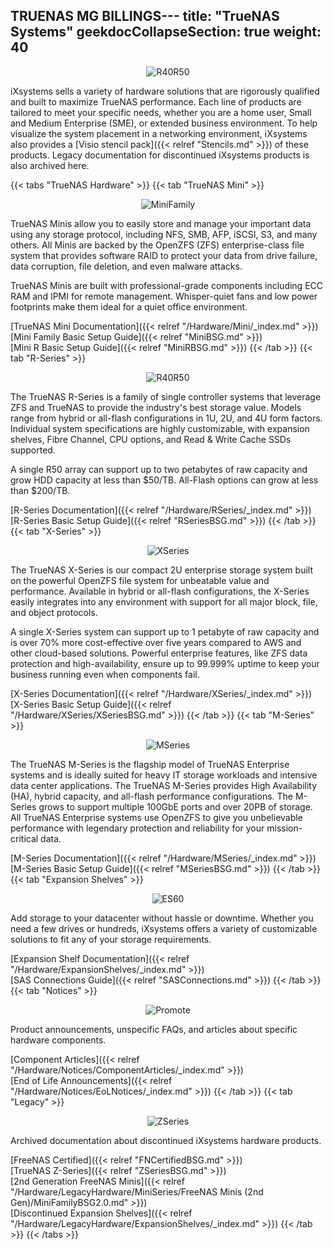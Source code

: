 TRUENAS MG BILLINGS---
title: "TrueNAS Systems"
geekdocCollapseSection: true
weight: 40
---
<div style="text-align:center;">

![R40R50](/images/Hardware/R40R50Front.png "R40 & R50")

</div>

iXsystems sells a variety of hardware solutions that are rigorously qualified and built to maximize TrueNAS performance.
Each line of products are tailored to meet your specific needs, whether you are a home user, Small and Medium Enterprise (SME), or extended business environment.
To help visualize the system placement in a networking environment, iXsystems also provides a [Visio stencil pack]({{< relref "Stencils.md" >}}) of these products.
Legacy documentation for discontinued iXsystems products is also archived here.

{{< tabs "TrueNAS Hardware" >}}
{{< tab "TrueNAS Mini" >}}
<div style="text-align:center;">

![MiniFamily](/images/Hardware/MiniFamilyFront.png "TrueNAS Mini Family")

</div>
TrueNAS Minis allow you to easily store and manage your important data using any storage protocol, including NFS, SMB, AFP, iSCSI, S3, and many others.
All Minis are backed by the OpenZFS (ZFS) enterprise-class file system that provides software RAID to protect your data from drive failure, data corruption, file deletion, and even malware attacks.

TrueNAS Minis are built with professional-grade components including ECC RAM and IPMI for remote management. Whisper-quiet fans and low power footprints make them ideal for a quiet office environment.

[TrueNAS Mini Documentation]({{< relref "/Hardware/Mini/_index.md" >}})<br>
[Mini Family Basic Setup Guide]({{< relref "MiniBSG.md" >}})<br>
[Mini R Basic Setup Guide]({{< relref "MiniRBSG.md" >}})
{{< /tab >}}
{{< tab "R-Series" >}}
<div style="text-align:center;">

![R40R50](/images/Hardware/R40R50Front.png "R40 & R50")

</div>
The TrueNAS R-Series is a family of single controller systems that leverage ZFS and TrueNAS to provide the industry's best storage value.
Models range from hybrid or all-flash configurations in 1U, 2U, and 4U form factors.
Individual system specifications are highly customizable, with expansion shelves, Fibre Channel, CPU options, and Read & Write Cache SSDs supported.

A single R50 array can support up to two petabytes of raw capacity and grow HDD capacity at less than $50/TB.
All-Flash options can grow at less than $200/TB.

[R-Series Documentation]({{< relref "/Hardware/RSeries/_index.md" >}})<br>
[R-Series Basic Setup Guide]({{< relref "RSeriesBSG.md" >}})
{{< /tab >}}
{{< tab "X-Series" >}}
<div style="text-align:center;">

![XSeries](/images/Hardware/X10Front.png "TrueNAS X10")

</div>
The TrueNAS X-Series is our compact 2U enterprise storage system built on the powerful OpenZFS file system for unbeatable value and performance.
Available in hybrid or all-flash configurations, the X-Series easily integrates into any environment with support for all major block, file, and object protocols.

A single X-Series system can support up to 1 petabyte of raw capacity and is over 70% more cost-effective over five years compared to AWS and other cloud-based solutions.
Powerful enterprise features, like ZFS data protection and high-availability, ensure up to 99.999% uptime to keep your business running even when components fail.

[X-Series Documentation]({{< relref "/Hardware/XSeries/_index.md" >}})<br>
[X-Series Basic Setup Guide]({{< relref "/Hardware/XSeries/XSeriesBSG.md" >}})
{{< /tab >}}
{{< tab "M-Series" >}}
<div style="text-align:center;">

![MSeries](/images/Hardware/M50Front.png "TrueNAS M50")

</div>
The TrueNAS M-Series is the flagship model of TrueNAS Enterprise systems and is ideally suited for heavy IT storage workloads and intensive data center applications.
The TrueNAS M-Series provides High Availability (HA), hybrid capacity, and all-flash performance configurations.
The M-Series grows to support multiple 100GbE ports and over 20PB of storage.
All TrueNAS Enterprise systems use OpenZFS to give you unbelievable performance with legendary protection and reliability for your mission-critical data.

[M-Series Documentation]({{< relref "/Hardware/MSeries/_index.md" >}})<br>
[M-Series Basic Setup Guide]({{< relref "MSeriesBSG.md" >}})
{{< /tab >}}
{{< tab "Expansion Shelves" >}}
<div style="text-align:center;">

![ES60](/images/Hardware/ES60Front.png "ES60 Expansion Shelf")

</div>
Add storage to your datacenter without hassle or downtime.
Whether you need a few drives or hundreds, iXsystems offers a variety of customizable solutions to fit any of your storage requirements.

[Expansion Shelf Documentation]({{< relref "/Hardware/ExpansionShelves/_index.md" >}})<br>
[SAS Connections Guide]({{< relref "SASConnections.md" >}})
{{< /tab >}}
{{< tab "Notices" >}}
<div style="text-align:center;">

![Promote](/images/PromoteSmall.jpg "Promote")

</div>
Product announcements, unspecific FAQs, and articles about specific hardware components.

[Component Articles]({{< relref "/Hardware/Notices/ComponentArticles/_index.md" >}})<br>
[End of Life Announcements]({{< relref "/Hardware/Notices/EoLNotices/_index.md" >}})
{{< /tab >}}
{{< tab "Legacy" >}}
<div style="text-align:center;">

![ZSeries](/images/Hardware/ZseriesFront.jpg "Z Series")

</div>
Archived documentation about discontinued iXsystems hardware products.

[FreeNAS Certified]({{< relref "FNCertifiedBSG.md" >}})<br>
[TrueNAS Z-Series]({{< relref "ZSeriesBSG.md" >}})<br>
[2nd Generation FreeNAS Minis]({{< relref "/Hardware/LegacyHardware/MiniSeries/FreeNAS Minis (2nd Gen)/MiniFamilyBSG2.0.md" >}})<br>
[Discontinued Expansion Shelves]({{< relref "/Hardware/LegacyHardware/ExpansionShelves/_index.md" >}})
{{< /tab >}}
{{< /tabs >}}

